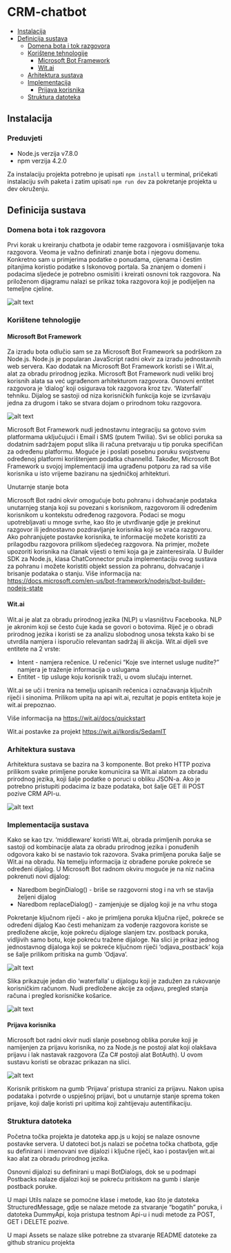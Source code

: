 # CRM-chatbot

+ [Instalacija](https://github.com/lkordis/CRM-chatbot#instalacija)
+ [Definicija sustava](https://github.com/lkordis/CRM-chatbot#definicija-sustava)
  + [Domena bota i tok razgovora](https://github.com/lkordis/CRM-chatbot#domena-bota-i-tok-razgovora)
  + [Korištene tehnologije](https://github.com/lkordis/CRM-chatbot#koristene-tehnologije)
    + [Microsoft Bot Framework](https://github.com/lkordis/CRM-chatbot#microsoft-bot-framework)
    + [Wit.ai](https://github.com/lkordis/CRM-chatbot#wit.ai)
  + [Arhitektura sustava](https://github.com/lkordis/CRM-chatbot#arhitektura-sustava)
  + [Implementacija](https://github.com/lkordis/CRM-chatbot#implementacija-sustava)
    + [Prijava korisnika](https://github.com/lkordis/CRM-chatbot#prijava-korisnika)
  + [Struktura datoteka](https://github.com/lkordis/CRM-chatbot#struktura-datoteka)

## Instalacija

### Preduvjeti

+ Node.js verzija v7.8.0
+ npm verzija 4.2.0

Za instalaciju projekta potrebno je upisati ```npm install``` u terminal, pričekati instalaciju svih paketa i zatim upisati ``` npm run dev ``` za pokretanje projekta u dev okruženju.

## Definicija sustava

### Domena bota i tok razgovora

Prvi korak u kreiranju chatbota je odabir teme razgovora i osmišljavanje toka razgovora. Veoma je važno definirati znanje bota i njegovu domenu. Konkretno sam u primjerima podatke o ponudama, cijenama i čestim pitanjima koristio podatke s Iskonovog portala. Sa znanjem o domeni i podacima sljedeće je potrebno osmisliti i kreirati osnovni tok razgovora. Na priloženom dijagramu nalazi se prikaz toka razgovora koji je podijeljen na temeljne cjeline.

![alt text](https://github.com/lkordis/CRM-chatbot/blob/master/Assets/bot_diagram.png "Bot diagram")


### Korištene tehnologije

#### Microsoft Bot Framework

Za izradu bota odlučio sam se za Microsoft Bot Framework sa podrškom za Node.js. Node.js je popularan JavaScript radni okvir za izradu jednostavnih web servera. Kao dodatak na Microsoft Bot Framework koristi se i Wit.ai, alat za obradu prirodnog jezika.
Microsoft Bot Framework nudi veliki broj korisnih alata sa već ugrađenom arhitekturom razgovora. Osnovni entitet razgovora je ‘dialog’ koji osigurava tok razgovora kroz tzv. ‘Waterfall’ tehniku. Dijalog se sastoji od niza korisničkih funkcija koje se izvršavaju jedna za drugom i tako se stvara dojam o prirodnom toku razgovora. 

![alt text](https://github.com/lkordis/CRM-chatbot/blob/master/Assets/dialog.png "Bot dialog")

Microsoft Bot Framework nudi jednostavnu integraciju sa gotovo svim platformama uključujući i Email i SMS (putem Twilia). Svi se oblici poruka sa dodatnim sadržajem poput slika ili računa pretvaraju u tip poruka specifičan za određenu platformu. Moguće je i poslati posebnu poruku svojstvenu određenoj platformi korištenjem podatka channelId. Također, Microsoft Bot Framework u svojoj implementaciji ima ugrađenu potporu za rad sa više korisnika u isto vrijeme baziranu na sjedničkoj arhitekturi.


Unutarnje stanje bota

Microsoft Bot radni okvir omogućuje botu pohranu i dohvaćanje podataka unutarnjeg stanja koji su povezani s korisnikom, razgovorom ili određenim korisnikom u kontekstu određenog razgovora. Podaci se mogu upotrebljavati u mnoge svrhe, kao što je utvrđivanje gdje je prekinut razgovor ili jednostavno pozdravljanje korisnika koji se vraća razgovoru. Ako pohranjujete postavke korisnika, te informacije možete koristiti za prilagodbu razgovora prilikom sljedećeg razgovora. Na primjer, možete upozoriti korisnika na članak vijesti o temi koja ga je zainteresirala.  U Builder SDK za Node.js, klasa ChatConnector pruža implementaciju ovog sustava za pohranu i možete koristiti objekt session za pohranu, dohvaćanje i brisanje podataka o stanju.
Više informacija na:
https://docs.microsoft.com/en-us/bot-framework/nodejs/bot-builder-nodejs-state


#### Wit.ai
Wit.ai je alat za obradu prirodnog jezika (NLP) u vlasništvu Facebooka. NLP je akronim koji se često čuje kada se govori o botovima. Riječ je o obradi prirodnog jezika i koristi se za analizu slobodnog unosa teksta kako bi se utvrdila namjera i isporučio relevantan sadržaj ili akcija. Wit.ai dijeli sve entitete na 2 vrste:
+ Intent - namjera rečenice. U rečenici “Koje sve internet usluge nudite?” namjera je traženje informacija o uslugama
+ Entitet  - tip usluge koju korisnik traži, u ovom slučaju internet.

Wit.ai se uči i trenira na temelju upisanih rečenica i označavanja ključnih riječi i sinonima. Prilikom upita na api wit.ai, rezultat je popis entiteta koje je wit.ai prepoznao.

Više informacija na https://wit.ai/docs/quickstart

Wit.ai postavke za projekt https://wit.ai/lkordis/SedamIT

### Arhitektura sustava

Arhitektura sustava se bazira na 3 komponente. Bot preko HTTP poziva prilikom svake primljene poruke komunicira sa WIt.ai alatom za obradu prirodnog jezika, koji šalje podatke o poruci u obliku JSON-a. Ako je potrebno pristupiti podacima iz baze podataka, bot šalje GET ili POST pozive CRM API-u.

![alt text](https://github.com/lkordis/CRM-chatbot/blob/master/Assets/architecture.png "Bot architecture")

### Implementacija sustava

Kako se kao tzv. ‘middleware’ koristi WIt.ai, obrada primljenih poruka se sastoji od kombinacije alata za obradu prirodnog jezika i ponuđenih odgovora kako bi se nastavio tok razovora. Svaka primljena poruka šalje se Wit.ai na obradu. Na temelju informacija iz obrađene poruke pokreće se određeni dijalog. U Microsoft Bot radnom okviru moguće je na niz načina pokrenuti novi dijalog:
+ Naredbom beginDialog() - briše se razgovorni stog i na vrh se stavlja željeni dijalog
+ Naredbom replaceDialog() - zamjenjuje se dijalog koji je na vrhu stoga

Pokretanje ključnom riječi - ako je primljena poruka ključna riječ, pokreće se određeni dijalog
 Kao česti mehanizam za vođenje razgovora koriste se predložene akcije, koje pokreću dijaloge slanjem tzv. postback poruka, vidljivih samo botu, koje pokreću tražene dijaloge. Na slici je prikaz jednog jednostavnog dijaloga koji se pokreće ključnom riječi ‘odjava_postback’ koja se šalje prilikom pritiska na gumb ‘Odjava’.
 
 ![alt text](https://github.com/lkordis/CRM-chatbot/blob/master/Assets/postback.png "Bot postback")

Slika prikazuje jedan dio ‘waterfalla’ u dijalogu koji je zadužen za rukovanje korisničkim računom. Nudi predložene akcije za odjavu, pregled stanja računa i pregled korisničke košarice.

![alt text](https://github.com/lkordis/CRM-chatbot/blob/master/Assets/suggested.png "Bot postback")

#### Prijava korisnika

Microsoft bot radni okvir nudi slanje posebnog oblika poruke koji je namijenjen za prijavu korisnika, no za Node.js ne postoji alat koji olakšava prijavu i lak nastavak razgovora (Za C# postoji alat BotAuth). U ovom sustavu koristi se obrazac prikazan na slici.

![alt text](https://github.com/lkordis/CRM-chatbot/blob/master/Assets/auth.jpg "Skype")

Korisnik pritiskom na gumb ‘Prijava’ pristupa stranici za prijavu. Nakon upisa podataka i potvrde o uspješnoj prijavi, bot u unutarnje stanje sprema token prijave, koji dalje koristi pri upitima koji zahtijevaju autentifikaciju.


### Struktura datoteka

Početna točka projekta je datoteka app.js u kojoj se nalaze osnovne postavke servera. U datoteci bot.js nalazi se početna točka chatbota, gdje su definirani i imenovani sve dijalozi i ključne riječi, kao i postavljen wit.ai kao alat za obradu prirodnog jezika.

Osnovni dijalozi su definirani u mapi BotDialogs, dok se u podmapi Postbacks nalaze dijalozi koji se pokreću pritiskom na gumb i slanje postback poruke.

U mapi Utils nalaze se pomoćne klase i metode, kao što je datoteka StructuredMessage, gdje se nalaze metode za stvaranje “bogatih” poruka, i datoteka DummyApi, koja pristupa testnom Api-u i nudi metode za POST, GET i DELETE pozive.

U mapi  Assets se nalaze slike potrebne za stvaranje README datoteke za github stranicu projekta

